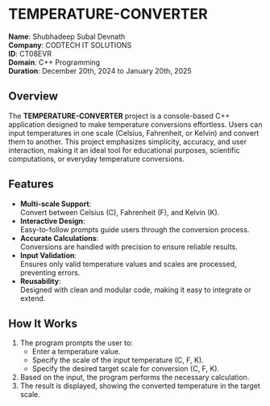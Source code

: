 # TEMPERATURE-CONVERTER  

**Name**: Shubhadeep Subal Devnath  
**Company**: CODTECH IT SOLUTIONS  
**ID**: CT08EVR  
**Domain**: C++ Programming  
**Duration**: December 20th, 2024 to January 20th, 2025  

## Overview  
The **TEMPERATURE-CONVERTER** project is a console-based C++ application designed to make temperature conversions effortless. Users can input temperatures in one scale (Celsius, Fahrenheit, or Kelvin) and convert them to another. This project emphasizes simplicity, accuracy, and user interaction, making it an ideal tool for educational purposes, scientific computations, or everyday temperature conversions.  

## Features  
- **Multi-scale Support**:  
  Convert between Celsius (C), Fahrenheit (F), and Kelvin (K).  
- **Interactive Design**:  
  Easy-to-follow prompts guide users through the conversion process.  
- **Accurate Calculations**:  
  Conversions are handled with precision to ensure reliable results.  
- **Input Validation**:  
  Ensures only valid temperature values and scales are processed, preventing errors.  
- **Reusability**:  
  Designed with clean and modular code, making it easy to integrate or extend.  

## How It Works  
1. The program prompts the user to:  
   - Enter a temperature value.  
   - Specify the scale of the input temperature (C, F, K).  
   - Specify the desired target scale for conversion (C, F, K).  
2. Based on the input, the program performs the necessary calculation.  
3. The result is displayed, showing the converted temperature in the target scale.  

 
